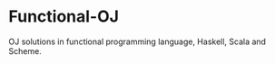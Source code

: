 Functional-OJ
=============

OJ solutions in functional programming language, Haskell, Scala and Scheme.


